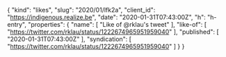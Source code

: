 {
  "kind": "likes",
  "slug": "2020/01/lfk2a",
  "client_id": "https://indigenous.realize.be",
  "date": "2020-01-31T07:43:00Z",
  "h": "h-entry",
  "properties": {
    "name": [
      "Like of @rklau's tweet"
    ],
    "like-of": [
      "https://twitter.com/rklau/status/1222674965951959040"
    ],
    "published": [
      "2020-01-31T07:43:00Z"
    ],
    "syndication": [
      "https://twitter.com/rklau/status/1222674965951959040"
    ]
  }
}
